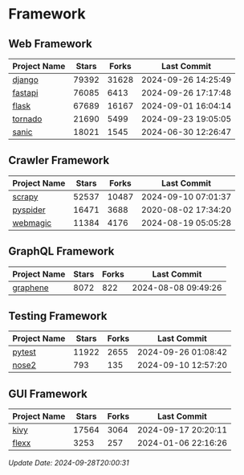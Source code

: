 # Framework

## Web Framework
| Project Name | Stars | Forks | Last Commit |
| ------------ | ----- | ----- | ----------- |
| [django](https://github.com/django/django) | 79392 | 31628 | 2024-09-26 14:25:49 |
| [fastapi](https://github.com/fastapi/fastapi) | 76085 | 6413 | 2024-09-26 17:17:48 |
| [flask](https://github.com/pallets/flask) | 67689 | 16167 | 2024-09-01 16:04:14 |
| [tornado](https://github.com/tornadoweb/tornado) | 21690 | 5499 | 2024-09-23 19:05:05 |
| [sanic](https://github.com/sanic-org/sanic) | 18021 | 1545 | 2024-06-30 12:26:47 |

## Crawler Framework
| Project Name | Stars | Forks | Last Commit |
| ------------ | ----- | ----- | ----------- |
| [scrapy](https://github.com/scrapy/scrapy) | 52537 | 10487 | 2024-09-10 07:01:37 |
| [pyspider](https://github.com/binux/pyspider) | 16471 | 3688 | 2020-08-02 17:34:20 |
| [webmagic](https://github.com/code4craft/webmagic) | 11384 | 4176 | 2024-08-19 05:05:28 |

## GraphQL Framework
| Project Name | Stars | Forks | Last Commit |
| ------------ | ----- | ----- | ----------- |
| [graphene](https://github.com/graphql-python/graphene) | 8072 | 822 | 2024-08-08 09:49:26 |

## Testing Framework
| Project Name | Stars | Forks | Last Commit |
| ------------ | ----- | ----- | ----------- |
| [pytest](https://github.com/pytest-dev/pytest) | 11922 | 2655 | 2024-09-26 01:08:42 |
| [nose2](https://github.com/nose-devs/nose2) | 793 | 135 | 2024-09-10 12:57:20 |

## GUI Framework
| Project Name | Stars | Forks | Last Commit |
| ------------ | ----- | ----- | ----------- |
| [kivy](https://github.com/kivy/kivy) | 17564 | 3064 | 2024-09-17 20:20:11 |
| [flexx](https://github.com/flexxui/flexx) | 3253 | 257 | 2024-01-06 22:16:26 |

*Update Date: 2024-09-28T20:00:31*
